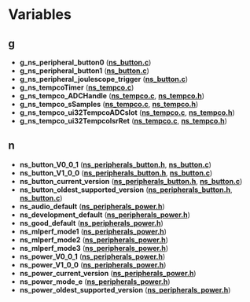 
# Variables



## g

* **g\_ns\_peripheral\_button0** ([**ns\_button.c**](ns__button_8c.md))
* **g\_ns\_peripheral\_button1** ([**ns\_button.c**](ns__button_8c.md))
* **g\_ns\_peripheral\_joulescope\_trigger** ([**ns\_button.c**](ns__button_8c.md))
* **g\_ns\_tempcoTimer** ([**ns\_tempco.c**](ns__tempco_8c.md))
* **g\_ns\_tempco\_ADCHandle** ([**ns\_tempco.c**](ns__tempco_8c.md), [**ns\_tempco.h**](ns__tempco_8h.md))
* **g\_ns\_tempco\_sSamples** ([**ns\_tempco.c**](ns__tempco_8c.md), [**ns\_tempco.h**](ns__tempco_8h.md))
* **g\_ns\_tempco\_ui32TempcoADCslot** ([**ns\_tempco.c**](ns__tempco_8c.md), [**ns\_tempco.h**](ns__tempco_8h.md))
* **g\_ns\_tempco\_ui32TempcoIsrRet** ([**ns\_tempco.c**](ns__tempco_8c.md), [**ns\_tempco.h**](ns__tempco_8h.md))


## n

* **ns\_button\_V0\_0\_1** ([**ns\_peripherals\_button.h**](ns__peripherals__button_8h.md), [**ns\_button.c**](ns__button_8c.md))
* **ns\_button\_V1\_0\_0** ([**ns\_peripherals\_button.h**](ns__peripherals__button_8h.md), [**ns\_button.c**](ns__button_8c.md))
* **ns\_button\_current\_version** ([**ns\_peripherals\_button.h**](ns__peripherals__button_8h.md), [**ns\_button.c**](ns__button_8c.md))
* **ns\_button\_oldest\_supported\_version** ([**ns\_peripherals\_button.h**](ns__peripherals__button_8h.md), [**ns\_button.c**](ns__button_8c.md))
* **ns\_audio\_default** ([**ns\_peripherals\_power.h**](ns__peripherals__power_8h.md))
* **ns\_development\_default** ([**ns\_peripherals\_power.h**](ns__peripherals__power_8h.md))
* **ns\_good\_default** ([**ns\_peripherals\_power.h**](ns__peripherals__power_8h.md))
* **ns\_mlperf\_mode1** ([**ns\_peripherals\_power.h**](ns__peripherals__power_8h.md))
* **ns\_mlperf\_mode2** ([**ns\_peripherals\_power.h**](ns__peripherals__power_8h.md))
* **ns\_mlperf\_mode3** ([**ns\_peripherals\_power.h**](ns__peripherals__power_8h.md))
* **ns\_power\_V0\_0\_1** ([**ns\_peripherals\_power.h**](ns__peripherals__power_8h.md))
* **ns\_power\_V1\_0\_0** ([**ns\_peripherals\_power.h**](ns__peripherals__power_8h.md))
* **ns\_power\_current\_version** ([**ns\_peripherals\_power.h**](ns__peripherals__power_8h.md))
* **ns\_power\_mode\_e** ([**ns\_peripherals\_power.h**](ns__peripherals__power_8h.md))
* **ns\_power\_oldest\_supported\_version** ([**ns\_peripherals\_power.h**](ns__peripherals__power_8h.md))




